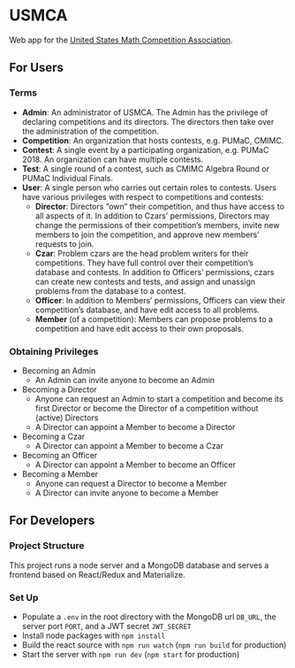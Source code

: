 # USMCA
Web app for the [United States Math Competition Association](usmath.org).

## For Users

### Terms
* **Admin**: An administrator of USMCA. The Admin has the privilege of declaring competitions and its directors. The directors then take over the administration of the competition.
* **Competition**: An organization that hosts contests, e.g. PUMaC, CMIMC.
* **Contest**: A single event by a participating organization, e.g. PUMaC 2018. An organization can have multiple contests.
* **Test**: A single round of a contest, such as CMIMC Algebra Round or PUMaC Individual Finals.
* **User**: A single person who carries out certain roles to contests. Users have various privileges with respect to competitions and contests:
  * **Director**:
    Directors “own” their competition, and thus have access to all aspects of it.
    In addition to Czars’ permissions, Directors may change the permissions of
    their competition’s members, invite new members to join the competition,
    and approve new members’ requests to join.
  * **Czar**:
    Problem czars are the head problem writers for their competitions.
    They have full control over their competition’s database and contests.
    In addition to Officers’ permissions, czars can create new contests and tests,
    and assign and unassign problems from the database to a contest.
  * **Officer**:
    In addition to Members’ permissions, Officers can view their competition’s
    database, and have edit access to all problems.
  * **Member** (of a competition):
    Members can propose problems to a competition and have edit access to their
    own proposals.

### Obtaining Privileges
* Becoming an Admin
  * An Admin can invite anyone to become an Admin
* Becoming a Director
  * Anyone can request an Admin to start a competition and become its first Director or become the Director of a competition without (active) Directors
  * A Director can appoint a Member to become a Director
* Becoming a Czar
  * A Director can appoint a Member to become a Czar
* Becoming an Officer
  * A Director can appoint a Member to become an Officer
* Becoming a Member
  * Anyone can request a Director to become a Member
  * A Director can invite anyone to become a Member

## For Developers

### Project Structure
This project runs a node server and a MongoDB database and serves a frontend based on React/Redux and Materialize.

### Set Up

* Populate a `.env` in the root directory with the MongoDB url `DB_URL`, the server port `PORT`, and a JWT secret `JWT_SECRET`
* Install node packages with `npm install`
* Build the react source with `npm run watch` (`npm run build` for production)
* Start the server with `npm run dev` (`npm start` for production)
